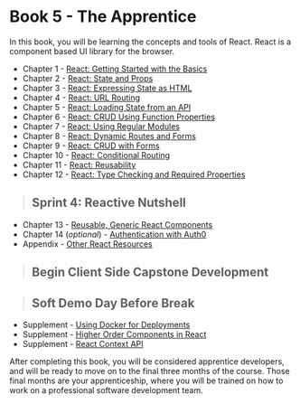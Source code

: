 # Book 5 - The Apprentice

In this book, you will be learning the concepts and tools of React. React is a component based UI library for the browser.

* Chapter 1 - [React: Getting Started with the Basics](./chapters/REACT_BASICS.md)
* Chapter 2 - [React: State and Props](./chapters/COMPONENT_STATE_PROPS.md)
* Chapter 3 - [React: Expressing State as HTML](./chapters/REACT_STATE_EXPRESSION.md)
* Chapter 4 - [React: URL Routing](./chapters/REACT_ROUTING.md)
* Chapter 5 - [React: Loading State from an API](./chapters/REACT_INITIAL_STATE.md)
* Chapter 6 - [React: CRUD Using Function Properties](./chapters/FUNCTIONS_AS_PROPS.md)
* Chapter 7 - [React: Using Regular Modules](./chapters/API_MODULES.md)
* Chapter 8 - [React: Dynamic Routes and Forms](./chapters/REACT_DYNAMIC_ROUTING.md)
* Chapter 9 - [React: CRUD with Forms](./chapters/REACT_FORMS.md)
* Chapter 10 - [React: Conditional Routing](./chapters/REACT_CONDITIONAL_RENDERING.md)
* Chapter 11 - [React: Reusability](./chapters/REACT_REUSABLE_COMPONENTS.md)
* Chapter 12 - [React: Type Checking and Required Properties](./chapters/REACT_TYPE_CHECKING.md)

> ## Sprint 4: Reactive Nutshell

* Chapter 13 - [Reusable, Generic React Components](./chapters/REACT_GENERIC_COMPONENTS.md)
* Chapter 14 (_optional_) - [Authentication with Auth0](https://auth0.com/blog/reactjs-authentication-tutorial/)
* Appendix - [Other React Resources](./chapters/REACT_APPENDIX.md)

> ## **Begin Client Side Capstone Development**

> ## Soft Demo Day Before Break

* Supplement - [Using Docker for Deployments](./chapters/DOCKER_INTRO.md)
* Supplement - [Higher Order Components in React](./chapters/REACT_HOC.md)
* Supplement - [React Context API](./chapters/REACT_CONTEXT_API.md)

After completing this book, you will be considered apprentice developers, and will be ready to move on to the final three months of the course. Those final months are your apprenticeship, where you will be trained on how to work on a professional software development team.
